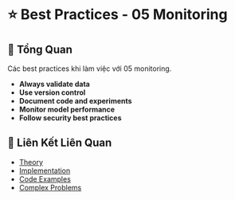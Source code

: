 # ⭐ Best Practices - 05 Monitoring

## 🎯 Tổng Quan

Các best practices khi làm việc với 05 monitoring.

- **Always validate data**
- **Use version control**
- **Document code and experiments**
- **Monitor model performance**
- **Follow security best practices**

## 🔗 Liên Kết Liên Quan

- [Theory](./THEORY_05_monitoring.md)
- [Implementation](./IMPLEMENTATION_05_monitoring.md)
- [Code Examples](./CODE_EXAMPLES_05_monitoring.md)
- [Complex Problems](./COMPLEX_PROBLEMS.md)
